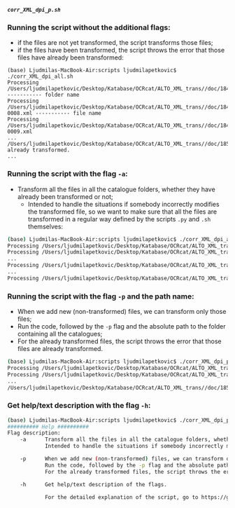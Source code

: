 ##### `corr_XML_dpi_p.sh`

### Running the script without the additional flags:  

* if the files are not yet transformed, the script transforms those files;
* if the files have been transformed, the script throws the error that those files have already been transformed:

```
(base) Ljudmilas-MacBook-Air:scripts ljudmilapetkovic$ ./corr_XML_dpi_all.sh 
Processing /Users/ljudmilapetkovic/Desktop/Katabase/OCRcat/ALTO_XML_trans//doc/1845_05_14_CHA_typo ----------- folder name
Processing /Users/ljudmilapetkovic/Desktop/Katabase/OCRcat/ALTO_XML_trans//doc/1845_05_14_CHA_typo/1845_05_14_CHA-0008.xml ----------- file name
Processing /Users/ljudmilapetkovic/Desktop/Katabase/OCRcat/ALTO_XML_trans//doc/1845_05_14_CHA_typo/1845_05_14_CHA-0009.xml
...
/Users/ljudmilapetkovic/Desktop/Katabase/OCRcat/ALTO_XML_trans//doc/1856_10_LAV_N03_gt_typo already transformed.
... 
```



### Running the script with the flag `-a`:

* Transform all the files in all the catalogue folders, whether they have already been transformed or not;
  * Intended to handle the situations if somebody incorrectly modifies the transformed file, so we want to make sure that all the files are transformed in a regular way defined by the scripts `.py` and `.sh` themselves:

```bash
(base) Ljudmilas-MacBook-Air:scripts ljudmilapetkovic$ ./corr_XML_dpi_all.sh -a
Processing /Users/ljudmilapetkovic/Desktop/Katabase/OCRcat/ALTO_XML_trans//doc/1845_05_14_CHA_typo ---------- first folder
Processing /Users/ljudmilapetkovic/Desktop/Katabase/OCRcat/ALTO_XML_trans//doc/1845_05_14_CHA_typo/1845_05_14_CHA-0008.xml
...
Processing /Users/ljudmilapetkovic/Desktop/Katabase/OCRcat/ALTO_XML_trans//doc/Manuel_synonymie_typo ---------- last folder
...
Processing /Users/ljudmilapetkovic/Desktop/Katabase/OCRcat/ALTO_XML_trans//doc/Manuel_synonymie_typo/Manuel_de_Synonymie_Latine-0037.xml
```

### Running the script with the flag `-p` and the path name:

* When we add new (non-transformed) files, we can transform only those files;
* Run the code, followed by the `-p` flag and the absolute path to the folder containing all the catalogues;
* For the already transformed files, the script throws the error that those files are already transformed.

```bash
(base) Ljudmilas-MacBook-Air:scripts ljudmilapetkovic$ ./corr_XML_dpi_p.sh -p /Users/ljudmilapetkovic/Desktop/Katabase/OCRcat/ALTO_XML_trans//Users/ljudmilapetkovic/Desktop/Katabase/OCRcat/ALTO_XML_trans/
Processing /Users/ljudmilapetkovic/Desktop/Katabase/OCRcat/ALTO_XML_trans//doc/1845_05_14_CHA_typo
Processing /Users/ljudmilapetkovic/Desktop/Katabase/OCRcat/ALTO_XML_trans//doc/1845_05_14_CHA_typo/1845_05_14_CHA-0008.xml
...
/Users/ljudmilapetkovic/Desktop/Katabase/OCRcat/ALTO_XML_trans//doc/1856_10_LAV_N03_gt_typo already transformed.
```

### Get help/text description with the flag `-h`:

```bash
(base) Ljudmilas-MacBook-Air:scripts ljudmilapetkovic$ ./corr_XML_dpi_p.sh -h
########## Help ##########
Flag description:
	-a 		Transform all the files in all the catalogue folders, whether they have already been transformed or not;
			Intended to handle the situations if somebody incorrectly modifies the transformed file, so we want to make sure that all the files are transformed in a regular way defined by the script itself:

	-p 		When we add new (non-transformed) files, we can transform only those files;
			Run the code, followed by the -p flag and the absolute path to the folder containing all the catalogues;
			For the already transformed files, the script throws the error that those files are already transformed.

	-h 		Get help/text description of the flags.

			For the detailed explanation of the script, go to https://github.com/ljpetkovic/OCR-cat/tree/master/ALTO_XML_trans.
```







